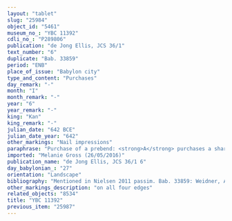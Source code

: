```yaml
---
layout: "tablet"
slug: "25984"
object_id: "5461"
museum_no_: "YBC 11392"
cdli_no_: "P289806"
publication: "de Jong Ellis, JCS 36/1"
text_number: "6"
duplicate: "Bab. 33859"
period: "ENB"
place_of_issue: "Babylon city"
type_and_content: "Purchases"
day_remark: "-"
month: "I"
month_remark: "-"
year: "6"
year_remark: "-"
king: "Kan"
king_remark: "-"
julian_date: "642 BCE"
julian_date_year: "642"
other_markings: "Nail impressions"
paraphrase: "Purchase of a prebend: <strong>A</strong> purchases a share of the prebend of the butcher (<em>ṭābihūtu</em>) in Esangila for 2 days in the month Kislīm (IX) for 53 shekels of silver from <strong>B</strong>. 15 witnesses and the scribe, specified as writer of the sealed tablet (<em>&scaron;āṭir kunukki</em>).<br /> <br /> <strong>A</strong> = Nab&ucirc;-ahhē-iddin; <strong>B </strong>= Nūrea; Scribe = Lūṣi-ana-nūr-Marduk/Marduk-ēṭir//Mudammiq-Adad<br /> &nbsp;"
imported: "Melanie Gross (26/05/2016)"
publication_name: "de Jong Ellis, JCS 36/1 6"
day_babylonian_: "27"
orientation: "Landscape"
bibliography: "Mentioned in Nielsen 2011 passim. Bab. 33859: Weidner, AfO 16: 45 (partial transliteration). "
other_markings_description: "on all four edges"
related_objects: "8534"
title: "YBC 11392"
previous_item: "25987"
---
```

